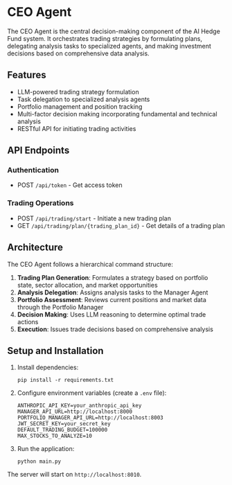 # CEO Agent

The CEO Agent is the central decision-making component of the AI Hedge Fund system. It orchestrates trading strategies by formulating plans, delegating analysis tasks to specialized agents, and making investment decisions based on comprehensive data analysis.

## Features

- LLM-powered trading strategy formulation
- Task delegation to specialized analysis agents
- Portfolio management and position tracking
- Multi-factor decision making incorporating fundamental and technical analysis
- RESTful API for initiating trading activities

## API Endpoints

### Authentication
- POST `/api/token` - Get access token

### Trading Operations
- POST `/api/trading/start` - Initiate a new trading plan
- GET `/api/trading/plan/{trading_plan_id}` - Get details of a trading plan

## Architecture

The CEO Agent follows a hierarchical command structure:

1. **Trading Plan Generation**: Formulates a strategy based on portfolio state, sector allocation, and market opportunities
2. **Analysis Delegation**: Assigns analysis tasks to the Manager Agent
3. **Portfolio Assessment**: Reviews current positions and market data through the Portfolio Manager
4. **Decision Making**: Uses LLM reasoning to determine optimal trade actions
5. **Execution**: Issues trade decisions based on comprehensive analysis

## Setup and Installation

1. Install dependencies:
   ```
   pip install -r requirements.txt
   ```

2. Configure environment variables (create a `.env` file):
   ```
   ANTHROPIC_API_KEY=your_anthropic_api_key
   MANAGER_API_URL=http://localhost:8000
   PORTFOLIO_MANAGER_API_URL=http://localhost:8003
   JWT_SECRET_KEY=your_secret_key
   DEFAULT_TRADING_BUDGET=100000
   MAX_STOCKS_TO_ANALYZE=10
   ```

3. Run the application:
   ```
   python main.py
   ```

The server will start on `http://localhost:8010`.